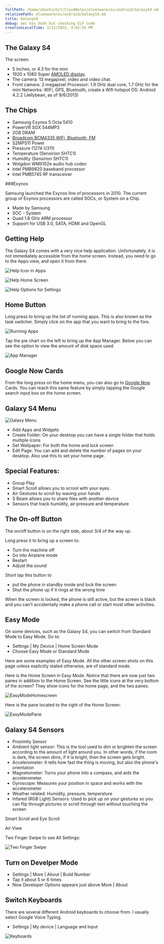 ```yaml
---
fullPath: /home/ubuntu/Git/CloudNotes/elvenware/os/android/GalaxyS4.md
relativePath: elvenware/os/android/GalaxyS4.md
title: GalaxyS4
debug: aec has both but checking ELF code
creationLocalTime: 3/11/2022, 4:02:55 PM
---
```


<!-- toc -->
<!-- tocstop -->

The Galaxy S4
-------------

The screen:
 
- 5 inches, or 4.3 for the mini
- 1920 x 1080 Super [AMOLED display](MobileDevices.html#displays).
- The camera: 13 megapixel, video and video chat.
- Front camera: 2 megapixel
Processor: 1.9 GHz dual core, 1.7 GHz for the mini
Networks: WiFi, GPS, Bluetooth, create a Wifi hotspot
OS: Android 4.2.2 (Jellybean, as of 9/6/2013)

The Chips
---------

- Samsung  Exynos 5 Octa 5410 
- PowerVR SGX 544MP3
- 2GB DRAM
- [Broadcom BCM4335 WiFi, Bluetooth, FM](http://www.broadcom.com/products/Wireless-LAN/802.11-Wireless-LAN-Solutions/BCM4335)
- S2MPS11 Power
- Pressure (1274 U311)
- Temperature (Sensirion SHTC1)
- Humidity (Sensirion SHTC1)
- Wolgdon WM5102e audio hub codec
- Intel PMB9820 baseband processor
- Intel PMB5745 RF transceiver

###Exynos

Samsung launched the Exynos line of processors in 2010. The current
group of Exynos processors are called SOCs, or System on a Chip. 

- Made by Samsung
- SOC - System 
- Quad 1.8 GHz ARM processor
- Support for USB 3.0, SATA, HDMI and OpenGL

Getting Help
------------

The Galaxy S4 comes with a very nice help application. Unfortunately, it is
not immediately accessible from the home screen. Instead, you need to go 
to the Apps view, and open it from there.

![Help Icon in Apps](images/Help01.png)

![Help Home Screen](images/Help02.png)

![Help Options for Settings](images/Help03.png)

Home Button
-----------

Long press to bring up the list of running apps. This is also known as the
task switcher. Simply click on the app that you want to bring to the fore.

![Running Apps](images/HomeRunningApps.png) 

Tap the pie chart on the left to bring up the App Manager. Below you can 
see the option to view the amount of disk space used.

![App Manager](images/HomeAppManager.png)

Google Now Cards
----------------

From the long press on the home menu, you can also go to 
[Google Now](http://www.google.com/landing/now/) Cards. You
can reach this same feature by simply tapping the Google search input box
on the home screen.

Galaxy S4 Menu
--------------

![Galaxy Menu](images/Settings.png)

* Add Apps and Widgets
* Create Folder: On your desktop you can have a single folder that holds
multiple icons
* Set Wallpaper: For both the home and lock screen
* Edit Page: You can add and delete the number of pages on your desktop. Also
use this to set your home page.

Special Features:
----------------

- Group Play
- Smart Scroll allows you to scrool with your eyes.
- Air Gestures to scroll by waving your hands
- S Beam allows you to share files with another device
- Sensors that track humidity, air pressure and temperature

The On-off Button
--------------------

The on/off button is on the right side, about 3/4 of the way up.

Long press it to bring up a screen to:

* Turn the machine off
* Go into Airplane mode
* Restart
* Adjust the sound

Short tap this button to 

* put the phone in standby mode and lock the screen
* Shut the phone up if it rings at the wrong time

When the screen is locked, the phone is still active, but the screen is black
and you can't accidentally make a phone call or start most other activities.

Easy Mode
---------

On some devices, such as the Galaxy S4, you can switch from Standard Mode
to Easy Mode. Go to:

* Settings | My Device | Home Screen Mode
* Choose Easy Mode or Standard Mode

Here are some examples of Easy Mode. All the other screen shots on this page
unless explicitly stated otherwise, are of standard mode.

Here is the Home Screen in Easy Mode. Notice that there are now just two
panes in addition to the Home Screen. See the little icons at the very 
bottom of the screen? They show icons for the home page, and the two panes.

![EasyModeHomescreen](images/EasyMode01.png)

Here is the pane located to the right of the Home Screen:

![EasyModePane](images/EasyMode02.png)


Galaxy S4 Sensors
-------

* Proximity Sensor
* Ambient light sensor: This is the tool used to dim or brighten the screen
according to the amount of light around you. In other words, if the room is
dark, the screen dims, if it is bright, then the screen gets bright.
* Accelerometer: It tells how fast the thing is moving, but also the phone's 
orientation
* Magnetometer: Turns your phone into a compass, and aids the accelerometer.
* Gyroscope: Measures your position in space and works with the accelerometer
* Weather related: Humidity, pressure, temperature
* Infared (RGB Light) Sensors: Used to pick up on your gestures so you can flip
through pictures or scroll through text without touching the screen


Smart Scroll and Eye Scroll

Air View

Two Finger Swipe to see All Settings:

![Two Finger Swipe](images/TwoSwipe.png)

Turn on Develper Mode
---------------------

- Settings | More | About | Build Number
- Tap it about 5 or 6 times
- Now Developer Options appears just above More | About

Switch Keyboards
----------------

There are several different Android keyboards to choose from. I usually select
Google Voice Typing.

- Settings | My device | Language and Input

![Keyboards](images/Keyboards01.png)


